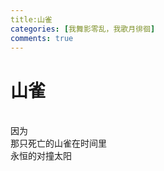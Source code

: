 ```yaml
---
title:山雀 
categories: [我舞影零乱，我歌月徘徊]
comments: true
---
```

# 山雀
<br>因为
<br>那只死亡的山雀在时间里
<br>永恒的对撞太阳

